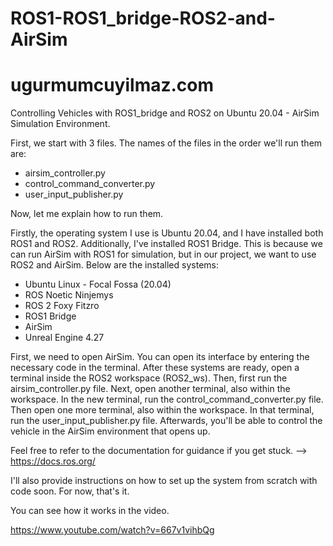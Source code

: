 # ROS1-ROS1_bridge-ROS2-and-AirSim
# ugurmumcuyilmaz.com

Controlling Vehicles with ROS1_bridge and ROS2 on Ubuntu 20.04 - AirSim Simulation Environment.

First, we start with 3 files. The names of the files in the order we'll run them are:

- airsim_controller.py
- control_command_converter.py
- user_input_publisher.py

Now, let me explain how to run them.

Firstly, the operating system I use is Ubuntu 20.04, and I have installed both ROS1 and ROS2. Additionally, I've installed ROS1 Bridge. This is because we can run AirSim with ROS1 for simulation, but in our project, we want to use ROS2 and AirSim. Below are the installed systems:

- Ubuntu Linux - Focal Fossa (20.04)
- ROS Noetic Ninjemys
- ROS 2 Foxy Fitzro
- ROS1 Bridge
- AirSim
- Unreal Engine 4.27

First, we need to open AirSim. You can open its interface by entering the necessary code in the terminal. After these systems are ready, open a terminal inside the ROS2 workspace (ROS2_ws). Then, first run the airsim_controller.py file. Next, open another terminal, also within the workspace. In the new terminal, run the control_command_converter.py file. Then open one more terminal, also within the workspace. In that terminal, run the user_input_publisher.py file. Afterwards, you'll be able to control the vehicle in the AirSim environment that opens up.

Feel free to refer to the documentation for guidance if you get stuck. --> https://docs.ros.org/

I'll also provide instructions on how to set up the system from scratch with code soon. For now, that's it.

You can see how it works in the video.

https://www.youtube.com/watch?v=667v1vihbQg
